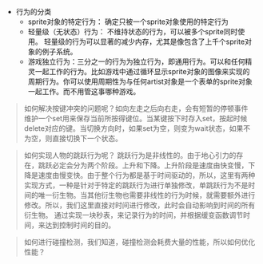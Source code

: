 + 行为的分类
    + sprite对象的特定行为： 确定只被一个sprite对象使用的特定行为
    + 轻量级（无状态）行为： 不维持状态的行为，可以被多个sprite同时使用。 轻量级的行为可以显著的减少内存，尤其是像包含了上千个sprite对象的例子系统。
    + 游戏独立行为：三分之一的行为为独立行为，即通用行为。可以和任何精灵一起工作的行为。比如游戏中通过循环显示sprite对象的图像来实现的周期行为。你可以使用周期性为与任何artist对象是一个表单的sprite对象一起工作。而不用管这事哪种游戏。





> 如何解决按键冲突的问题呢？如向左走之后向右走，会有短暂的停顿事件
> 维护一个set用来保存当前所按得键位。当某键按下时存入set，按起时候delete对应的键。当切换方向时，如果set为空，则变为wait状态，如果不为空，则直接切换下一个状态。

> 如何实现人物的跳跃行为呢？ 
> 跳跃行为是非线性的。由于地心引力的存在，跳跃必定会分为两个阶段。上升和下降。上升阶段是速度由快变慢，下降是速度由慢变快。由于整个行为都是基于时间驱动的，所以，这里有两种实现方式，一种是针对于特定的跳跃行为进行单独修改，单跳跃行为不是时间的唯一衍生物。当其他衍生物也需要非线性的行为时候，就需要额外进行修改。所以，我们这里直接对时间进行修改，此时会自动影响到时间的所有衍生物。 通过实现一块秒表，来记录行为的时间，并根据缓变函数调节时间，来达到控制时间的目的。


> 如何进行碰撞检测，我们知道，碰撞检测会耗费大量的性能，所以如何优化性能？
> 